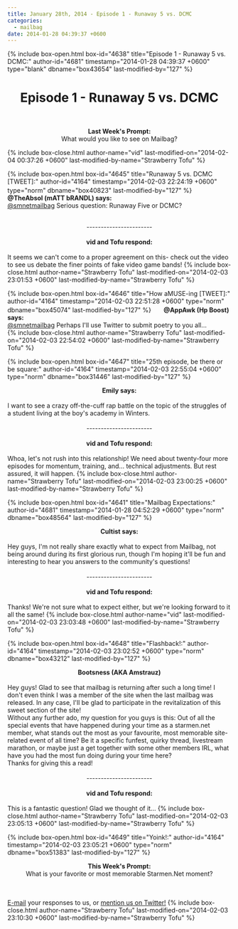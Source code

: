 ```yaml
---
title: January 28th, 2014 - Episode 1 - Runaway 5 vs. DCMC
categories:
  - mailbag
date: 2014-01-28 04:39:37 +0600
---
```

{% include box-open.html box-id="4638" title="Episode 1 - Runaway 5 vs. DCMC:" author-id="4681" timestamp="2014-01-28 04:39:37 +0600" type="blank" dbname="box43654" last-modified-by="127" %}
<h1><center><b>Episode 1 - Runaway 5 vs. DCMC</b></center></h1><br/>

<center><youtube vid="/5F7vN6boTjM"/></center>

<center><P />
<b>Last Week's Prompt:</b>
<BR />
What would you like to see on Mailbag?</center>
{% include box-close.html author-name="vid" last-modified-on="2014-02-04 00:37:26 +0600" last-modified-by-name="Strawberry Tofu" %}

{% include box-open.html box-id="4645" title="Runaway 5 vs. DCMC [TWEET]:" author-id="4164" timestamp="2014-02-03 22:24:19 +0600" type="norm" dbname="box40823" last-modified-by="127" %}
<img src="http://starmen.net/mailbag/twitarch.png" height="17" width="20"/>
<b>@TheAbsol (mATT bRANDL) says:</b>
<br/><a href="https://twitter.com/smnetmailbag">@smnetmailbag</a> Serious question: Runaway Five or DCMC?
<br/>
<br/>
<center>-----------------------</center>
<br/>
<center><b>vid and Tofu respond:</b></center>
<br/>
It seems we can't come to a proper agreement on this- check out the video to see us debate the finer points of fake video game bands!
{% include box-close.html author-name="Strawberry Tofu" last-modified-on="2014-02-03 23:01:53 +0600" last-modified-by-name="Strawberry Tofu" %}

{% include box-open.html box-id="4646" title="How aMUSE-ing [TWEET]:" author-id="4164" timestamp="2014-02-03 22:51:28 +0600" type="norm" dbname="box45074" last-modified-by="127" %}
<img src="http://starmen.net/mailbag/twitarch.png" height="17" width="20"/>
<b>@AppAwk (Hp Boost) says:</b>
<br/><a href="https://twitter.com/smnetmailbag">@smnetmailbag</a> Perhaps I'll use Twitter to submit poetry to you all…<br/>
{% include box-close.html author-name="Strawberry Tofu" last-modified-on="2014-02-03 22:54:02 +0600" last-modified-by-name="Strawberry Tofu" %}

{% include box-open.html box-id="4647" title="25th episode, be there or be square:" author-id="4164" timestamp="2014-02-03 22:55:04 +0600" type="norm" dbname="box31446" last-modified-by="127" %}
<center><b>Emily says:</b></center>
<br/>
I want to see a crazy off-the-cuff rap battle on the topic of the struggles of a student living at the boy's academy in Winters.
<br/>
<br/>
<center>-----------------------</center>
<br/>
<center><b>vid and Tofu respond:</b></center>
<br/>
Whoa, let's not rush into this relationship! We need about twenty-four more episodes for momentum, training, and... technical adjustments. But rest assured, it will happen.
{% include box-close.html author-name="Strawberry Tofu" last-modified-on="2014-02-03 23:00:25 +0600" last-modified-by-name="Strawberry Tofu" %}

{% include box-open.html box-id="4641" title="Mailbag Expectations:" author-id="4681" timestamp="2014-01-28 04:52:29 +0600" type="norm" dbname="box48564" last-modified-by="127" %}
<center><b>Cultist says:</b></center>
<br/>
Hey guys, I'm not really share exactly what to expect from Mailbag, not being around during its first glorious run, though I'm hoping it'll be fun and interesting to hear you answers to the community's questions!
<br/>
<br/>
<center>-----------------------</center>
<br/>
<center><b>vid and Tofu respond:</b></center>
<br/>
Thanks! We're not sure what to expect either, but we're looking forward to it all the same!
{% include box-close.html author-name="vid" last-modified-on="2014-02-03 23:03:48 +0600" last-modified-by-name="Strawberry Tofu" %}

{% include box-open.html box-id="4648" title="Flashback!:" author-id="4164" timestamp="2014-02-03 23:02:52 +0600" type="norm" dbname="box43212" last-modified-by="127" %}
<center><b>Bootsness (AKA Amstrauz)</b></center>
<br/>
Hey guys! Glad to see that mailbag is returning after such a long time! I don't even think I was a member of the site when the last mailbag was released. In any case, I'll be glad to participate in the revitalization of this sweet section of the site!
<br/>
Without any further ado, my question for you guys is this: Out of all the special events that have happened during your time as a starmen.net member, what stands out the most as your favourite, most memorable site-related event of all time? Be it a specific funfest, quirky thread, livestream marathon, or maybe just a get together with some other members IRL, what have you had the most fun doing during your time here?
<br/>
Thanks for giving this a read!
<br/>
<br/>
<center>-----------------------</center>
<br/>
<center><b>vid and Tofu respond:</b></center>
<br/>
This is a fantastic question! Glad we thought of it...
{% include box-close.html author-name="Strawberry Tofu" last-modified-on="2014-02-03 23:05:13 +0600" last-modified-by-name="Strawberry Tofu" %}

{% include box-open.html box-id="4649" title="Yoink!:" author-id="4164" timestamp="2014-02-03 23:05:21 +0600" type="norm" dbname="box51383" last-modified-by="127" %}
<center><P />
<b>This Week's Prompt:</b>
<BR />
What is your favorite or most memorable Starmen.Net moment?</center>
<br />
<br />
<a href="mailto:mailbag@starmen.net">E-mail</a> your responses to us, or <a href="https://twitter.com/smnetmailbag">mention us on Twitter!</a>
{% include box-close.html author-name="Strawberry Tofu" last-modified-on="2014-02-03 23:10:30 +0600" last-modified-by-name="Strawberry Tofu" %}
